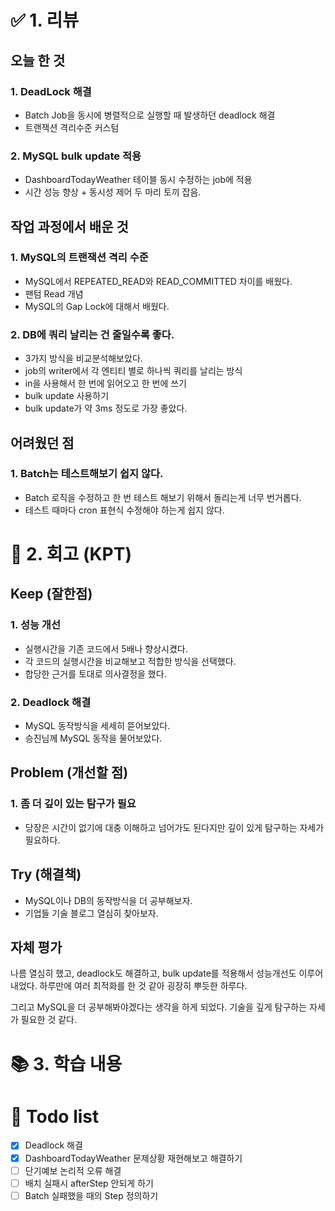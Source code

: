 # ✅ 1. 리뷰
## 오늘 한 것
### 1. DeadLock 해결
- Batch Job을 동시에 병렬적으로 실행할 때 발생하던 deadlock 해결
- 트랜잭션 격리수준 커스텀

### 2. MySQL bulk update 적용
- DashboardTodayWeather 테이블 동시 수정하는 job에 적용
- 시간 성능 향상 + 동시성 제어 두 마리 토끼 잡음.

## 작업 과정에서 배운 것
### 1. MySQL의 트랜잭션 격리 수준
- MySQL에서 REPEATED_READ와 READ_COMMITTED 차이를 배웠다. 
- 팬텀 Read 개념
- MySQL의 Gap Lock에 대해서 배웠다.

### 2. DB에 쿼리 날리는 건 줄일수록 좋다.
- 3가지 방식을 비교분석해보았다.
- job의 writer에서 각 엔티티 별로 하나씩 쿼리를 날리는 방식
- in을 사용해서 한 번에 읽어오고 한 번에 쓰기
- bulk update 사용하기
- bulk update가 약 3ms 정도로 가장 좋았다. 

## 어려웠던 점
### 1. Batch는 테스트해보기 쉽지 않다. 
- Batch 로직을 수정하고 한 번 테스트 해보기 위해서 돌리는게 너무 번거롭다. 
- 테스트 때마다 cron 표현식 수정해야 하는게 쉽지 않다. 

# 🤔 2. 회고 (KPT)
## Keep (잘한점)
### 1. 성능 개선
- 실행시간을 기존 코드에서 5배나 향상시켰다. 
- 각 코드의 실행시간을 비교해보고 적합한 방식을 선택했다. 
- 합당한 근거를 토대로 의사결정을 했다. 

### 2. Deadlock 해결
- MySQL 동작방식을 세세히 뜯어보았다. 
- 승진님께 MySQL 동작을 물어보았다. 

## Problem (개선할 점)
### 1. 좀 더 깊이 있는 탐구가 필요 
- 당장은 시간이 없기에 대충 이해하고 넘어가도 된다지만 깊이 있게 탐구하는 자세가 필요하다.

## Try (해결책)
- MySQL이나 DB의 동작방식을 더 공부해보자.
- 기업들 기술 블로그 열심히 찾아보자. 

## 자체 평가
나름 열심히 했고, deadlock도 해결하고, bulk update를 적용해서 성능개선도 이루어내었다. 
하루만에 여러 최적화를 한 것 같아 굉장히 뿌듯한 하루다. 

그리고 MySQL을 더 공부해봐야겠다는 생각을 하게 되었다. 기술을 깊게 탐구하는 자세가 필요한 것 같다. 

# 📚 3. 학습 내용

# 💁‍ Todo list
- [x] Deadlock 해결
- [x] DashboardTodayWeather 문제상황 재현해보고 해결하기
- [ ] 단기예보 논리적 오류 해결
- [ ] 배치 실패시 afterStep 안되게 하기
- [ ] Batch 실패했을 때의 Step 정의하기